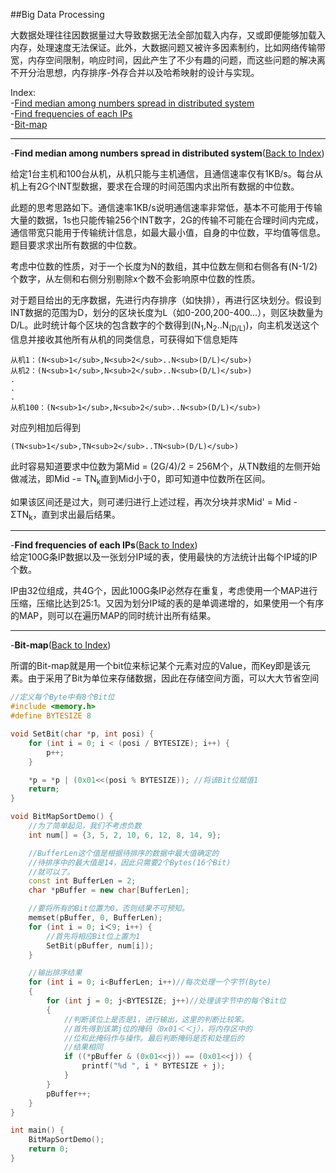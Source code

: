 ##Big Data Processing

大数据处理往往因数据量过大导致数据无法全部加载入内存，又或即便能够加载入内存，处理速度无法保证。此外，大数据问题又被许多因素制约，比如网络传输带宽，内存空间限制，响应时间，因此产生了不少有趣的问题，而这些问题的解决离不开分治思想，内存排序-外存合并以及哈希映射的设计与实现。

<a name="AnchorIndex" id="AnchorIndex"></a>
Index:  
-[Find median among numbers spread in distributed system](#Anchor1)   
-[Find frequencies of each IPs](#Anchor2)  
-[Bit-map](#Anchor3)  

-------
<a name="Anchor1" id="Anchor1"></a>
-**Find median among numbers spread in distributed system**([Back to Index](#AnchorIndex))   

给定1台主机和100台从机，从机只能与主机通信，且通信速率仅有1KB/s。每台从机上有2G个INT型数据，要求在合理的时间范围内求出所有数据的中位数。

此题的思考思路如下。通信速率1KB/s说明通信速率非常低，基本不可能用于传输大量的数据，1s也只能传输256个INT数字，2G的传输不可能在合理时间内完成，通信带宽只能用于传输统计信息，如最大最小值，自身的中位数，平均值等信息。题目要求求出所有数据的中位数。  

考虑中位数的性质，对于一个长度为N的数组，其中位数左侧和右侧各有(N-1/2)个数字，从左侧和右侧分别剔除x个数不会影响原中位数的性质。  

对于题目给出的无序数据，先进行内存排序（如快排），再进行区块划分。假设到INT数据的范围为D，划分的区块长度为L（如0-200,200-400...），则区块数量为D/L。此时统计每个区块的包含数字的个数得到(N<sub>1</sub>,N<sub>2</sub>..N<sub>(D/L)</sub>)，向主机发送这个信息并接收其他所有从机的同类信息，可获得如下信息矩阵  

    从机1：(N<sub>1</sub>,N<sub>2</sub>..N<sub>(D/L)</sub>)  
    从机2：(N<sub>1</sub>,N<sub>2</sub>..N<sub>(D/L)</sub>)  
    .  
    .  
    .  
    从机100：(N<sub>1</sub>,N<sub>2</sub>..N<sub>(D/L)</sub>)   

对应列相加后得到  

    (TN<sub>1</sub>,TN<sub>2</sub>..TN<sub>(D/L)</sub>)

此时容易知道要求中位数为第Mid = (2G/4)/2 = 256M个，从TN数组的左侧开始做减法，即Mid -= TN<sub>k</sub>直到Mid小于0，即可知道中位数所在区间。  

如果该区间还是过大，则可递归进行上述过程，再次分块并求Mid' = Mid - ΣTN<sub>k</sub>，直到求出最后结果。

-------
<a name="Anchor2" id="Anchor2"></a>
-**Find frequencies of each IPs**([Back to Index](#AnchorIndex))   
给定100G条IP数据以及一张划分IP域的表，使用最快的方法统计出每个IP域的IP个数。  

IP由32位组成，共4G个，因此100G条IP必然存在重复，考虑使用一个MAP进行压缩，压缩比达到25:1。又因为划分IP域的表的是单调递增的，如果使用一个有序的MAP，则可以在遍历MAP的同时统计出所有结果。  

-------
<a name="Anchor3" id="Anchor=3"></a>
-**Bit-map**([Back to Index](#AnchorIndex))  

所谓的Bit-map就是用一个bit位来标记某个元素对应的Value，而Key即是该元素。由于采用了Bit为单位来存储数据，因此在存储空间方面，可以大大节省空间  
```cpp
//定义每个Byte中有8个Bit位
#include <memory.h>
#define BYTESIZE 8

void SetBit(char *p, int posi) {
    for (int i = 0; i < (posi / BYTESIZE); i++) {
        p++;
    }

    *p = *p | (0x01<<(posi % BYTESIZE)); //将该Bit位赋值1
    return;
}

void BitMapSortDemo() {
    //为了简单起见，我们不考虑负数
    int num[] = {3, 5, 2, 10, 6, 12, 8, 14, 9};

    //BufferLen这个值是根据待排序的数据中最大值确定的
    //待排序中的最大值是14，因此只需要2个Bytes(16个Bit)
    //就可以了。
    const int BufferLen = 2;
    char *pBuffer = new char[BufferLen];

    //要将所有的Bit位置为0，否则结果不可预知。
    memset(pBuffer, 0, BufferLen);
    for (int i = 0; i＜9; i++) {
        //首先将相应Bit位上置为1
        SetBit(pBuffer, num[i]);
    }

    //输出排序结果
    for (int i = 0; i<BufferLen; i++)//每次处理一个字节(Byte)
    {
        for (int j = 0; j<BYTESIZE; j++)//处理该字节中的每个Bit位
        {
            //判断该位上是否是1，进行输出，这里的判断比较笨。
            //首先得到该第j位的掩码（0x01＜＜j），将内存区中的
            //位和此掩码作与操作。最后判断掩码是否和处理后的
            //结果相同
            if ((*pBuffer & (0x01<<j)) == (0x01<<j)) {
                printf("%d ", i * BYTESIZE + j);
            }
        }
        pBuffer++;
    }
}

int main() {
    BitMapSortDemo();
    return 0;
}

```